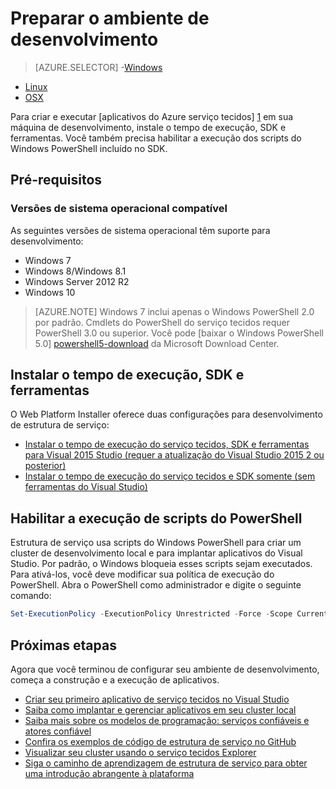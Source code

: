 <properties
   pageTitle="Configurar o ambiente de desenvolvimento | Microsoft Azure"
   description="Instale o tempo de execução, SDK e ferramentas e criar um cluster de desenvolvimento local. Depois de concluir essa configuração, você estará pronto para criar aplicativos."
   services="service-fabric"
   documentationCenter=".net"
   authors="rwike77"
   manager="timlt"
   editor=""/>

<tags
   ms.service="service-fabric"
   ms.devlang="dotNet"
   ms.topic="get-started-article"
   ms.tgt_pltfrm="NA"
   ms.workload="NA"
   ms.date="10/26/2016"
   ms.author="ryanwi"/>

# <a name="prepare-your-development-environment"></a>Preparar o ambiente de desenvolvimento

> [AZURE.SELECTOR]
-[Windows](service-fabric-get-started.md)
- [Linux](service-fabric-get-started-linux.md)
- [OSX](service-fabric-get-started-mac.md)

 Para criar e executar [aplicativos do Azure serviço tecidos] [ 1] em sua máquina de desenvolvimento, instale o tempo de execução, SDK e ferramentas. Você também precisa habilitar a execução dos scripts do Windows PowerShell incluído no SDK.

## <a name="prerequisites"></a>Pré-requisitos
### <a name="supported-operating-system-versions"></a>Versões de sistema operacional compatível
As seguintes versões de sistema operacional têm suporte para desenvolvimento:

- Windows 7
- Windows 8/Windows 8.1
- Windows Server 2012 R2
- Windows 10

>[AZURE.NOTE] Windows 7 inclui apenas o Windows PowerShell 2.0 por padrão. Cmdlets do PowerShell do serviço tecidos requer PowerShell 3.0 ou superior. Você pode [baixar o Windows PowerShell 5.0] [ powershell5-download] da Microsoft Download Center.

## <a name="install-the-runtime-sdk-and-tools"></a>Instalar o tempo de execução, SDK e ferramentas

O Web Platform Installer oferece duas configurações para desenvolvimento de estrutura de serviço:

- [Instalar o tempo de execução do serviço tecidos, SDK e ferramentas para Visual 2015 Studio (requer a atualização do Visual Studio 2015 2 ou posterior)][full-bundle-vs2015]
- [Instalar o tempo de execução do serviço tecidos e SDK somente (sem ferramentas do Visual Studio)][core-sdk]

## <a name="enable-powershell-script-execution"></a>Habilitar a execução de scripts do PowerShell

Estrutura de serviço usa scripts do Windows PowerShell para criar um cluster de desenvolvimento local e para implantar aplicativos do Visual Studio. Por padrão, o Windows bloqueia esses scripts sejam executados. Para ativá-los, você deve modificar sua política de execução do PowerShell. Abra o PowerShell como administrador e digite o seguinte comando:

```powershell
Set-ExecutionPolicy -ExecutionPolicy Unrestricted -Force -Scope CurrentUser
```

## <a name="next-steps"></a>Próximas etapas
Agora que você terminou de configurar seu ambiente de desenvolvimento, começa a construção e a execução de aplicativos.

- [Criar seu primeiro aplicativo de serviço tecidos no Visual Studio](service-fabric-create-your-first-application-in-visual-studio.md)
- [Saiba como implantar e gerenciar aplicativos em seu cluster local](service-fabric-get-started-with-a-local-cluster.md)
- [Saiba mais sobre os modelos de programação: serviços confiáveis e atores confiável](service-fabric-choose-framework.md)
- [Confira os exemplos de código de estrutura de serviço no GitHub](https://aka.ms/servicefabricsamples)
- [Visualizar seu cluster usando o serviço tecidos Explorer](service-fabric-visualizing-your-cluster.md)
- [Siga o caminho de aprendizagem de estrutura de serviço para obter uma introdução abrangente à plataforma](https://azure.microsoft.com/documentation/learning-paths/service-fabric/)

[1]: http://azure.microsoft.com/en-us/campaigns/service-fabric/ "Página de campanha de estrutura de serviço"
[2]: http://go.microsoft.com/fwlink/?LinkId=517106 "VS RC"
[full-bundle-vs2015]:http://www.microsoft.com/web/handlers/webpi.ashx?command=getinstallerredirect&appid=MicrosoftAzure-ServiceFabric-VS2015 "Link de VS WebPI de 2015"
[full-bundle-dev15]:http://www.microsoft.com/web/handlers/webpi.ashx?command=getinstallerredirect&appid=MicrosoftAzure-ServiceFabric-Dev15 "Link de Dev15 WebPI"
[core-sdk]:http://www.microsoft.com/web/handlers/webpi.ashx?command=getinstallerredirect&appid=MicrosoftAzure-ServiceFabric-CoreSDK "Link de SDK WebPI Core"
[powershell5-download]:https://www.microsoft.com/en-us/download/details.aspx?id=50395
